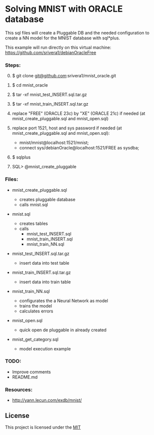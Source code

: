 <h1>Solving MNIST with ORACLE database</h1>

This sql files will create a Pluggable DB and the needed configuration to create a NN model for the MNIST database with sql*plus.

This example will run directly on this virtual machine:
https://github.com/srivera1/debianOracleFree

<h3>Steps:</h3>

0) $ git clone git@github.com:srivera1/mnist_oracle.git
1) $ cd mnist_oracle
2) $ tar -xf mnist_test_INSERT.sql.tar.gz
3) $ tar -xf mnist_train_INSERT.sql.tar.gz
4) replace "FREE" (ORACLE 23c) by "XE" (ORACLE 21c) if needed (at mnist_create_pluggable.sql and mnist_open.sql)
5) replace port 1521, host and sys password if needed (at mnist_create_pluggable.sql and mnist_open.sql):

    - mnist/mnist@localhost:1521/mnist;
    - connect sys/debianOracle@localhost:1521/FREE as sysdba;

6) $ sqlplus
7) SQL> @mnist_create_pluggable

<h3>Files:</h3>

- mnist_create_pluggable.sql
    - creates pluggable database
    - calls mnist.sql

- mnist.sql
    - creates tables
    - calls
        - mnist_test_INSERT.sql
        - mnist_train_INSERT.sql
        - mnist_train_NN.sql

- mnist_test_INSERT.sql.tar.gz
    -  insert data into test table

- mnist_train_INSERT.sql.tar.gz
    -  insert data into train table

- mnist_train_NN.sql
    -  configurates the a Neural Network as model
    -  trains the model
    -  calculates errors

- mnist_open.sql
    -  quick open de pluggable in already created

- mnist_get_category.sql
    -  model execution example

<h3>TODO:</h3>

- Improve comments
- README.md
    
<h3>Resources:</h3>

- http://yann.lecun.com/exdb/mnist/

## License

This project is licensed under the [MIT](./LICENSE)